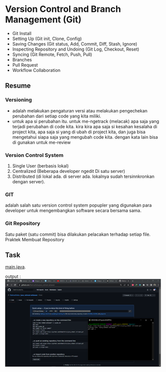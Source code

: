 # Version Control and Branch Management (Git)
- Git Install
- Setting Up (Git init, Clone, Config)
- Saving Changes (Git status, Add, Commit, Diff, Stash, Ignore)
- Inspecting Repository and Undoing (Git Log, Checkout, Reset)
- Syncing (Git Remote, Fetch, Push, Pull)
- Branches
- Pull Request
- Workflow Collaboration

## Resume
### Versioning
- adalah melakukan pengaturan versi atau melakukan pengechekan perubahan dari setiap code yang kita miliki.
- untuk apa si perubahan itu. untuk me-ngetrack (melacak) apa saja yang terjadi perubahan di code kita. kira kira apa saja si kesahan kesalaha di project kita, apa saja si yang di ubah di project kita, dan juga bisa mengetahui siapa saja yang mengubah code kita. dengan kata lain bisa di gunakan untuk me-review

### Version Control System
1. Single User (berbasis lokal)
2. Centralized (Beberapa developer ngedit Di satu server)
3. Distributed (di lokal ada. di server ada. lokalnya sudah tersinnkronkan dengan server).

### GIT
adalah salah satu version control system popupler yang digunakan para developer untuk mengembangkan software secara bersama sama.

### Git Repository
Satu paket (satu commit) bisa dilakukan pelacakan terhadap setiap file.
Praktek Membuat Repository

## Task
[main.java](https://github.com/RahmatSetia/AMARTHA/blob/master/src/main/java/com/alta/training/main.java).

output :
![This is an image](https://github.com/RahmatSetia/AMARTHA/blob/master/Screenshot%20(39).png)